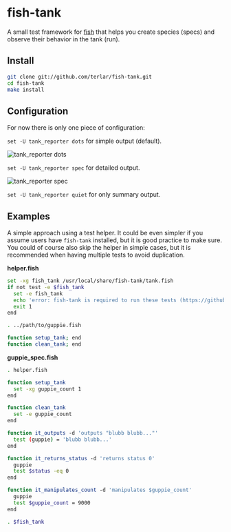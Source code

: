 # fish-tank
A small test framework for [fish](https://github.com/fish-shell/fish-shell)
that helps you create species (specs) and observe their behavior in the tank (run).

## Install

```sh
git clone git://github.com/terlar/fish-tank.git
cd fish-tank
make install
```

## Configuration
For now there is only one piece of configuration:

`set -U tank_reporter dots` for simple output (default).

![tank_reporter dots](https://raw.github.com/terlar/fish-tank/master/doc/fish-tank_dots.png)

`set -U tank_reporter spec` for detailed output.

![tank_reporter spec](https://raw.github.com/terlar/fish-tank/master/doc/fish-tank_spec.png)

`set -U tank_reporter quiet` for only summary output.

## Examples
A simple approach using a test helper.
It could be even simpler if you assume users have `fish-tank` installed, but it is good practice to make sure.
You could of course also skip the helper in simple cases, but it is recommended when having multiple tests to avoid duplication.

**helper.fish**
```sh
set -xg fish_tank /usr/local/share/fish-tank/tank.fish
if not test -e $fish_tank
  set -e fish_tank
  echo 'error: fish-tank is required to run these tests (https://github.com/terlar/fish-tank)'
  exit 1
end

. ../path/to/guppie.fish

function setup_tank; end
function clean_tank; end
```

**guppie_spec.fish**
```sh
. helper.fish

function setup_tank
  set -xg guppie_count 1
end

function clean_tank
  set -e guppie_count
end

function it_outputs -d 'outputs "blubb blubb..."'
  test (guppie) = 'blubb blubb...'
end

function it_returns_status -d 'returns status 0'
  guppie
  test $status -eq 0
end

function it_manipulates_count -d 'manipulates $guppie_count'
  guppie
  test $guppie_count = 9000
end

. $fish_tank
```
